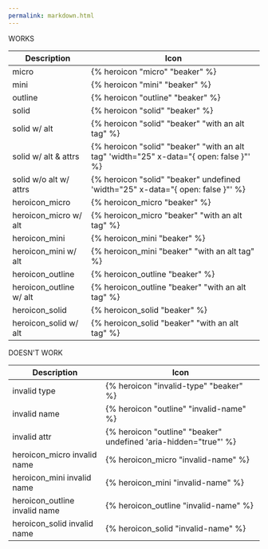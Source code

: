 ```yaml
---
permalink: markdown.html
---
```


WORKS

| Description             | Icon                                                                                    |
| ----------------------- | --------------------------------------------------------------------------------------- |
| micro                   | {% heroicon "micro" "beaker" %}                                                         |
| mini                    | {% heroicon "mini" "beaker" %}                                                          |
| outline                 | {% heroicon "outline" "beaker" %}                                                       |
| solid                   | {% heroicon "solid" "beaker" %}                                                         |
| solid w/ alt            | {% heroicon "solid" "beaker" "with an alt tag" %}                                       |
| solid w/ alt & attrs    | {% heroicon "solid" "beaker" "with an alt tag" 'width="25" x-data="{ open: false }"' %} |
| solid w/o alt w/ attrs  | {% heroicon "solid" "beaker" undefined 'width="25" x-data="{ open: false }"' %}         |
| heroicon_micro          | {% heroicon_micro "beaker" %}                                                           |
| heroicon_micro w/ alt   | {% heroicon_micro "beaker" "with an alt tag" %}                                         |
| heroicon_mini           | {% heroicon_mini "beaker" %}                                                            |
| heroicon_mini w/ alt    | {% heroicon_mini "beaker" "with an alt tag" %}                                          |
| heroicon_outline        | {% heroicon_outline "beaker" %}                                                         |
| heroicon_outline w/ alt | {% heroicon_outline "beaker" "with an alt tag" %}                                       |
| heroicon_solid          | {% heroicon_solid "beaker" %}                                                           |
| heroicon_solid w/ alt   | {% heroicon_solid "beaker" "with an alt tag" %}                                         |

DOESN'T WORK

| Description                   | Icon                                                             |
| ----------------------------- | ---------------------------------------------------------------- |
| invalid type                  | {% heroicon "invalid-type" "beaker" %}                           |
| invalid name                  | {% heroicon "outline" "invalid-name" %}                          |
| invalid attr                  | {% heroicon "outline" "beaker" undefined 'aria-hidden="true"' %} |
| heroicon_micro invalid name   | {% heroicon_micro "invalid-name" %}                              |
| heroicon_mini invalid name    | {% heroicon_mini "invalid-name" %}                               |
| heroicon_outline invalid name | {% heroicon_outline "invalid-name" %}                            |
| heroicon_solid invalid name   | {% heroicon_solid "invalid-name" %}                              |
